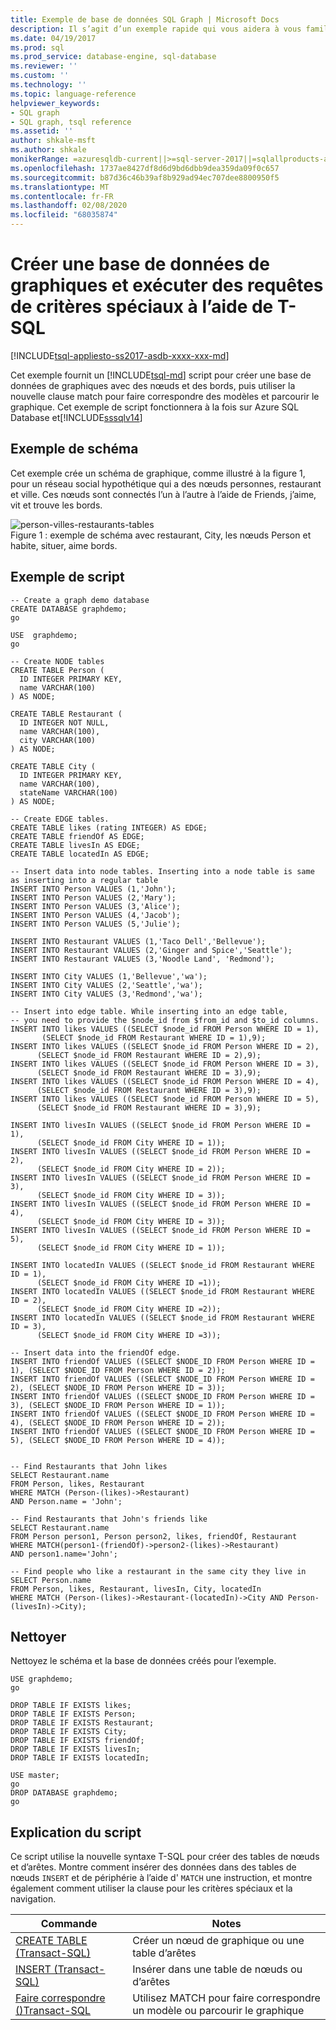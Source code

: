```yaml
---
title: Exemple de base de données SQL Graph | Microsoft Docs
description: Il s’agit d’un exemple rapide qui vous aidera à vous familiariser avec la nouvelle syntaxe introduite dans la base de données SQL Graph.
ms.date: 04/19/2017
ms.prod: sql
ms.prod_service: database-engine, sql-database
ms.reviewer: ''
ms.custom: ''
ms.technology: ''
ms.topic: language-reference
helpviewer_keywords:
- SQL graph
- SQL graph, tsql reference
ms.assetid: ''
author: shkale-msft
ms.author: shkale
monikerRange: =azuresqldb-current||>=sql-server-2017||=sqlallproducts-allversions||>=sql-server-linux-2017||=azuresqldb-mi-current
ms.openlocfilehash: 1737ae8427df8d6d9bd6dbb9dea359da09f0c657
ms.sourcegitcommit: b87d36c46b39af8b929ad94ec707dee8800950f5
ms.translationtype: MT
ms.contentlocale: fr-FR
ms.lasthandoff: 02/08/2020
ms.locfileid: "68035874"
---
```

# <a name="create-a-graph-database-and-run-some-pattern-matching-queries-using-t-sql"></a>Créer une base de données de graphiques et exécuter des requêtes de critères spéciaux à l’aide de T-SQL

[!INCLUDE[tsql-appliesto-ss2017-asdb-xxxx-xxx-md](../../includes/tsql-appliesto-ss2017-asdb-xxxx-xxx-md.md)]

Cet exemple fournit un [!INCLUDE[tsql-md](../../includes/tsql-md.md)] script pour créer une base de données de graphiques avec des nœuds et des bords, puis utiliser la nouvelle clause match pour faire correspondre des modèles et parcourir le graphique. Cet exemple de script fonctionnera à la fois sur Azure SQL Database et[!INCLUDE[sssqlv14](../../includes/sssqlv14-md.md)]  

## <a name="sample-schema"></a>Exemple de schéma

Cet exemple crée un schéma de graphique, comme illustré à la figure 1, pour un réseau social hypothétique qui a des nœuds personnes, restaurant et ville. Ces nœuds sont connectés l’un à l’autre à l’aide de Friends, j’aime, vit et trouve les bords.

![person-villes-restaurants-tables](../../relational-databases/graphs/media/person-cities-restaurants-tables.png "Exemple de base de données SQL Graph")  
Figure 1 : exemple de schéma avec restaurant, City, les nœuds Person et habite, situer, aime bords.

## <a name="sample-script"></a>Exemple de script

```
-- Create a graph demo database
CREATE DATABASE graphdemo;
go

USE  graphdemo;
go

-- Create NODE tables
CREATE TABLE Person (
  ID INTEGER PRIMARY KEY,
  name VARCHAR(100)
) AS NODE;

CREATE TABLE Restaurant (
  ID INTEGER NOT NULL,
  name VARCHAR(100),
  city VARCHAR(100)
) AS NODE;

CREATE TABLE City (
  ID INTEGER PRIMARY KEY,
  name VARCHAR(100),
  stateName VARCHAR(100)
) AS NODE;

-- Create EDGE tables. 
CREATE TABLE likes (rating INTEGER) AS EDGE;
CREATE TABLE friendOf AS EDGE;
CREATE TABLE livesIn AS EDGE;
CREATE TABLE locatedIn AS EDGE;

-- Insert data into node tables. Inserting into a node table is same as inserting into a regular table
INSERT INTO Person VALUES (1,'John');
INSERT INTO Person VALUES (2,'Mary');
INSERT INTO Person VALUES (3,'Alice');
INSERT INTO Person VALUES (4,'Jacob');
INSERT INTO Person VALUES (5,'Julie');

INSERT INTO Restaurant VALUES (1,'Taco Dell','Bellevue');
INSERT INTO Restaurant VALUES (2,'Ginger and Spice','Seattle');
INSERT INTO Restaurant VALUES (3,'Noodle Land', 'Redmond');

INSERT INTO City VALUES (1,'Bellevue','wa');
INSERT INTO City VALUES (2,'Seattle','wa');
INSERT INTO City VALUES (3,'Redmond','wa');

-- Insert into edge table. While inserting into an edge table,
-- you need to provide the $node_id from $from_id and $to_id columns.
INSERT INTO likes VALUES ((SELECT $node_id FROM Person WHERE ID = 1), 
       (SELECT $node_id FROM Restaurant WHERE ID = 1),9);
INSERT INTO likes VALUES ((SELECT $node_id FROM Person WHERE ID = 2), 
      (SELECT $node_id FROM Restaurant WHERE ID = 2),9);
INSERT INTO likes VALUES ((SELECT $node_id FROM Person WHERE ID = 3), 
      (SELECT $node_id FROM Restaurant WHERE ID = 3),9);
INSERT INTO likes VALUES ((SELECT $node_id FROM Person WHERE ID = 4), 
      (SELECT $node_id FROM Restaurant WHERE ID = 3),9);
INSERT INTO likes VALUES ((SELECT $node_id FROM Person WHERE ID = 5), 
      (SELECT $node_id FROM Restaurant WHERE ID = 3),9);

INSERT INTO livesIn VALUES ((SELECT $node_id FROM Person WHERE ID = 1),
      (SELECT $node_id FROM City WHERE ID = 1));
INSERT INTO livesIn VALUES ((SELECT $node_id FROM Person WHERE ID = 2),
      (SELECT $node_id FROM City WHERE ID = 2));
INSERT INTO livesIn VALUES ((SELECT $node_id FROM Person WHERE ID = 3),
      (SELECT $node_id FROM City WHERE ID = 3));
INSERT INTO livesIn VALUES ((SELECT $node_id FROM Person WHERE ID = 4),
      (SELECT $node_id FROM City WHERE ID = 3));
INSERT INTO livesIn VALUES ((SELECT $node_id FROM Person WHERE ID = 5),
      (SELECT $node_id FROM City WHERE ID = 1));

INSERT INTO locatedIn VALUES ((SELECT $node_id FROM Restaurant WHERE ID = 1),
      (SELECT $node_id FROM City WHERE ID =1));
INSERT INTO locatedIn VALUES ((SELECT $node_id FROM Restaurant WHERE ID = 2),
      (SELECT $node_id FROM City WHERE ID =2));
INSERT INTO locatedIn VALUES ((SELECT $node_id FROM Restaurant WHERE ID = 3),
      (SELECT $node_id FROM City WHERE ID =3));

-- Insert data into the friendOf edge.
INSERT INTO friendOf VALUES ((SELECT $NODE_ID FROM Person WHERE ID = 1), (SELECT $NODE_ID FROM Person WHERE ID = 2));
INSERT INTO friendOf VALUES ((SELECT $NODE_ID FROM Person WHERE ID = 2), (SELECT $NODE_ID FROM Person WHERE ID = 3));
INSERT INTO friendOf VALUES ((SELECT $NODE_ID FROM Person WHERE ID = 3), (SELECT $NODE_ID FROM Person WHERE ID = 1));
INSERT INTO friendOf VALUES ((SELECT $NODE_ID FROM Person WHERE ID = 4), (SELECT $NODE_ID FROM Person WHERE ID = 2));
INSERT INTO friendOf VALUES ((SELECT $NODE_ID FROM Person WHERE ID = 5), (SELECT $NODE_ID FROM Person WHERE ID = 4));


-- Find Restaurants that John likes
SELECT Restaurant.name
FROM Person, likes, Restaurant
WHERE MATCH (Person-(likes)->Restaurant)
AND Person.name = 'John';

-- Find Restaurants that John's friends like
SELECT Restaurant.name 
FROM Person person1, Person person2, likes, friendOf, Restaurant
WHERE MATCH(person1-(friendOf)->person2-(likes)->Restaurant)
AND person1.name='John';

-- Find people who like a restaurant in the same city they live in
SELECT Person.name
FROM Person, likes, Restaurant, livesIn, City, locatedIn
WHERE MATCH (Person-(likes)->Restaurant-(locatedIn)->City AND Person-(livesIn)->City);
```

## <a name="clean-up"></a>Nettoyer  
Nettoyez le schéma et la base de données créés pour l’exemple.

```
USE graphdemo;
go

DROP TABLE IF EXISTS likes;
DROP TABLE IF EXISTS Person;
DROP TABLE IF EXISTS Restaurant;
DROP TABLE IF EXISTS City;
DROP TABLE IF EXISTS friendOf;
DROP TABLE IF EXISTS livesIn;
DROP TABLE IF EXISTS locatedIn;

USE master;
go
DROP DATABASE graphdemo;
go
```

## <a name="script-explanation"></a>Explication du script  
Ce script utilise la nouvelle syntaxe T-SQL pour créer des tables de nœuds et d’arêtes. Montre comment insérer des données dans des tables de nœuds `INSERT` et de périphérie à l’aide d' `MATCH` une instruction, et montre également comment utiliser la clause pour les critères spéciaux et la navigation.

|Commande    |Notes
|---  |---  |
|[CREATE TABLE &#40;Transact-SQL&#41;](../../t-sql/statements/create-table-sql-graph.md)  |Créer un nœud de graphique ou une table d’arêtes  |
|[INSERT &#40;Transact-SQL&#41;](../../t-sql/statements/insert-sql-graph.md)  |Insérer dans une table de nœuds ou d’arêtes  |
|[Faire correspondre &#40;&#41;Transact-SQL](../../t-sql/queries/match-sql-graph.md)  |Utilisez MATCH pour faire correspondre un modèle ou parcourir le graphique  |
